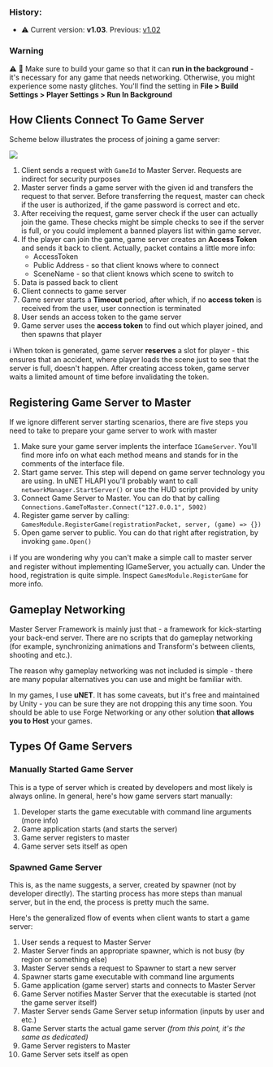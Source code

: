 ### History:

* :warning: Current version: **v1.03**. Previous: [v1.02](https://github.com/alvyxaz/barebones-masterserver/wiki/Game-Servers/5e24bfd52ee7a50744fa3630973213c6baed8b6d)

### Warning

⚠️ 🔴 Make sure to build your game so that it can **run in the background** - it's necessary for any game that needs networking. Otherwise, you might experience some nasty glitches. You'll find the setting in **File > Build Settings > Player Settings > Run In Background**

## How Clients Connect To Game Server

Scheme below illustrates the process of joining a game server:

![](http://i.imgur.com/E6a8qCZ.png)

1. Client sends a request with `GameId` to Master Server. Requests are indirect for security purposes
2. Master server finds a game server with the given id and transfers the request to that server. Before transferring the request, master can check if the user is authorized, if the game password is correct and etc. 
3. After receiving the request, game server check if the user can actually join the game. These checks might be simple checks to see if the server is full, or you could implement a banned players list within game server.
4. If the player can join the game, game server creates an **Access Token** and sends it back to client. Actually, packet contains a little more info:
   * AccessToken
   * Public Address - so that client knows where to connect
   * SceneName - so that client knows which scene to switch to
5. Data is passed back to client 
6. Client connects to game server
7. Game server starts a **Timeout** period, after which, if no **access token** is received from the user, user connection is terminated
8. User sends an access token to the game server
9. Game server uses the **access token** to find out which player joined, and then spawns that player

:information_source: When token is generated, game server **reserves** a slot for player - this ensures that an accident, where player loads the scene just to see that the server is full, doesn't happen. After creating access token, game server waits a limited amount of time before invalidating the token.

## Registering Game Server to Master

If we ignore different server starting scenarios, there are five steps you need to take to prepare your game server to work with master

1. Make sure your game server implents the interface `IGameServer`. You'll find more info on what each method means and stands for in the comments of the interface file.
1. Start game server. This step will depend on game server technology you are using. In uNET HLAPI you'll probably want to call `networkManager.StartServer()` or use the HUD script provided by unity
1. Connect Game Server to Master. You can do that by calling
`Connections.GameToMaster.Connect("127.0.0.1", 5002)`
1. Register game server by calling:
`GamesModule.RegisterGame(registrationPacket, server, (game) => {})`
1. Open game server to public. You can do that right after registration, by invoking `game.Open()`

:information_source: If you are wondering why you can't make a simple call to master server and register without implementing IGameServer, you actually can. Under the hood, registration is quite simple. Inspect `GamesModule.RegisterGame` for more info.

## Gameplay Networking

Master Server Framework is mainly just that - a framework for kick-starting your back-end server. There are no scripts that do gameplay networking (for example, synchronizing animations and Transform's between clients, shooting and etc.).

The reason why gameplay networking was not included is simple - there are many popular alternatives you can use and might be familiar with.

In my games, I use **uNET**. It has some caveats, but it's free and maintained by Unity - you can be sure they are not dropping this any time soon. You should be able to use Forge Networking or any other solution **that allows you to Host** your games.

## Types Of Game Servers

### Manually Started Game Server

This is a type of server which is created by developers and most likely is always online. In general, here's how game servers start manually:

1. Developer starts the game executable with command line arguments (more info)
2. Game application starts (and starts the server)
3. Game server registers to master
4. Game server sets itself as open

### Spawned Game Server

This is, as the name suggests, a server, created by spawner (not by developer directly). The starting process has more steps than manual server, but in the end, the process is pretty much the same. 

Here's the generalized flow of events when client wants to start a game server:

1. User sends a request to Master Server
1. Master Server finds an appropriate spawner, which is not busy (by region or something else)
1. Master Server sends a request to Spawner to start a new server
1. Spawner starts game executable with command line arguments
1. Game application (game server) starts and connects to Master Server
1. Game Server notifies Master Server that the executable is started (not the game server itself)
1. Master Server sends Game Server setup information (inputs by user and etc.)
1. Game Server starts the actual game server _(from this point, it's the same as dedicated)_
1. Game Server registers to Master
1. Game Server sets itself as open